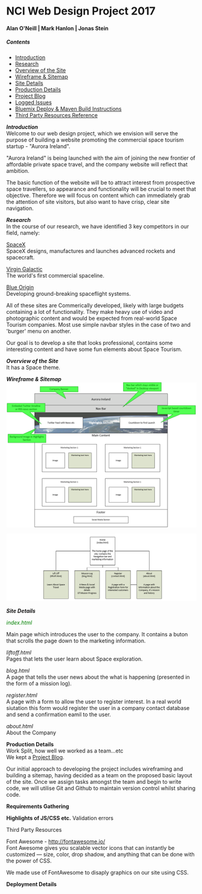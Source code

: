 # NCI Web Design Project 2017

#### Alan O'Neill | Mark Hanlon  | Jonas Stein

##### Contents #####

* [Introduction]()
* [Research]()
* [Overview of the Site]()
* [Wireframe & Sitemap]()
* [Site Details]()
* [Production Details]()
* [Project Blog](https://github.com/oneillal/nci-web-project/blob/master/docs/index.md)  
* [Logged Issues](https://github.com/oneillal/nci-web-project/issues?utf8=%E2%9C%93&q=is%3Aissue)  
* [Bluemix Deploy & Maven Build Instructions](https://github.com/oneillal/nci-web-project/blob/master/docs/Bluemix_Maven.md)  
* [Third Party Resources Reference](https://github.com/oneillal/nci-web-project/blob/master/docs/3rd_PARTY_REFERENCES.md)  

_**Introduction**_  
Welcome to our web design project, which we envision will serve the purpose of building a website promoting the commercial space tourism startup - "Aurora Ireland".  

"Aurora Ireland" is being launched with the aim of joining the new frontier of affordable private space travel, and the company website will reflect that ambition.   

The basic function of the website will be to attract interest from prospective space travellers, so appearance and functionality will be crucial to meet that objective. Therefore we will focus on content which can immediately grab the attention of site visitors, but also want to have crisp, clear site navigation.  

_**Research**_  
In the course of our research, we have identified 3 key competitors in our field, namely:  

[SpaceX](www.spacex.com)  
SpaceX designs, manufactures and launches advanced rockets and spacecraft.  

[Virgin Galactic](www.virgingalactic.com)  
The world's first commercial spaceline.  

[Blue Origin](www.blueorigin.com)  
Developing ground-breaking spaceflight systems.  

All of these sites are Commerically developed, likely with large budgets containing a lot of functionality. They make heavy use of video and photographic content and would be expected from real-world Space Tourism companies. Most use simple navbar styles in the case of two and 'burger' menu on another.

Our goal is to develop a site that looks professional, contains some interesting content and have some fun elements about Space Tourism.  


_**Overview of the Site**_  
It has a Space theme.  

_**Wireframe & Sitemap**_  
![Wireframe](https://github.com/oneillal/nci-web-project/raw/master/docs/index_wireframe_desktop.png)

![Sitemap](https://github.com/oneillal/nci-web-project/raw/master/docs/sitemap.jpg)

_**Site Details**_

<span style="color:green">_index.html_</span>

Main page which introduces the user to the company. 
It contains a buton that scrolls the page down to the marketing information.  

_liftoff.html_  
Pages that lets the user learn about Space exploration.  

_blog.html_  
A page that tells the user news about the what is happening (presented in the form of a mission log).  

_register.html_  
A page with a form to allow the user to register interest. In a real world siutation this form would register the user in a company contact database and send a confirmation eamil to the user.  

_about.html_  
About the Company  



**Production Details**  
Work Split, how well we worked as a team...etc  
We kept a [Project Blog]().

Our initial approach to developing the project includes wireframing and building a sitemap, having decided as a team on the proposed basic layout of the site. Once we assign tasks amongst the team and begin to write code, we will utilise Git and Github to maintain version control whilst sharing code.  


**Requirements Gathering**  

**Highlights of JS/CSS etc.** 
Validation errors  

Third Party Resources  

Font Awesome - http://fontawesome.io/  
Font Awesome gives you scalable vector icons that can instantly be customized — size, color, drop shadow, and anything that can be done with the power of CSS.  

We made use of FontAwesome to disaply graphics on our site using CSS.  

**Deployment Details**  



